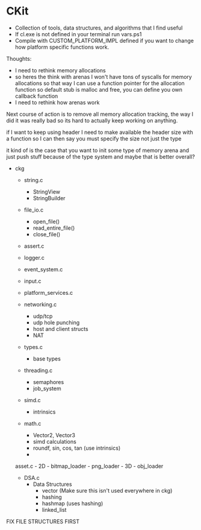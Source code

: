 # CKit

- Collection of tools, data structures, and algorithms that I find useful
- If cl.exe is not defined in your terminal run vars.ps1
- Compile with CUSTOM_PLATFORM_IMPL defined if you want to change how platform specific functions work.

Thoughts:
 - I need to rethink memory allocations
 - so heres the think with arenas I won't have tons of syscalls for memory allocations so that way I can use a function pointer for the allocation function so default stub is malloc and free, you can define you own callback function
 - I need to rethink how arenas work

Next course of action is to remove all memory allocation tracking, the way I did it was really bad so its hard to actually keep working on anything.


if I want to keep using header I need to make available the header size with a function so I can then say you must specify the size not just the type


it kind of is the case that you want to init some type of memory arena and just push stuff because of the type system and maybe that is better overall?


- ckg
	- string.c
		- StringView
		- StringBuilder

	- file_io.c
		- open_file()
		- read_entire_file()
		- close_file()
	- assert.c
	- logger.c
	- event_system.c

	- input.c

	- platform_services.c

	- networking.c
		- udp/tcp
		- udp hole punching
		- host and client structs 
		- NAT

	- types.c
		- base types

	- threading.c
		- semaphores
		- job_system
	- simd.c
		- intrinsics
	- math.c
		- Vector2, Vector3
		- simd calculations
		- roundf, sin, cos, tan (use intrinsics)
		-

	asset.c
		- 2D
			- bitmap_loader
			- png_loader
		- 3D
			- obj_loader


	- DSA.c
		- Data Structures
			- vector (Make sure this isn't used everywhere in ckg)
			- hashing
			- hashmap (uses hashing)
			- linked_list



FIX FILE STRUCTURES FIRST